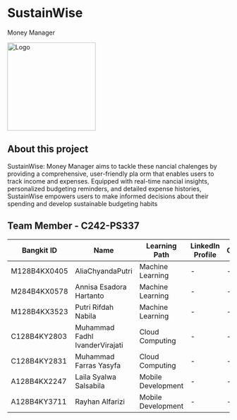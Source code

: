 # SustainWise
Money Manager

<img src="https://github.com/Farras8/SustainWise/blob/main/Logo%20SustainWise.jpg" alt="Logo" width="200">

## About this project
 SustainWise: Money Manager aims to tackle these nancial chalenges by providing a
 comprehensive, user-friendly pla orm that enables users to track income and expenses.
 Equipped with real-time nancial insights, personalized budgeting reminders, and detailed
 expense histories, SustainWise empowers users to make informed decisions about their
 spending and develop sustainable budgeting habits


## Team Member - C242-PS337

| Bangkit ID   | Name                            | Learning Path         | LinkedIn Profile                                 | Github              | Status   |
|--------------|-------------------------------  |-----------------------|--------------------------------------------------|---------------------|----------|
| M128B4KX0405  | AliaChyandaPutri               | Machine Learning      | -                                                | -                   | Active   |
| M284B4KX0578  | Annisa Esadora Hartanto        | Machine Learning      | -                                                | -                   | Active   |
| M128B4KX3523  | Putri Rifdah Nabila            | Machine Learning      | -                                                | -                   | Active   |
| C128B4KY2803  | Muhammad Fadhl IvanderVirajati | Cloud Computing       | -                                                | -                   | Active   |
| C128B4KY2831  | Muhammad Farras Yasyfa         | Cloud Computing       | -                                                | -                   | Active   |
| A128B4KX2247  | Laila Syalwa Salsabila         | Mobile Development    | -                                                | -                   | Active   |
| A128B4KY3711  | Rayhan Alfarizi                | Mobile Development    | -                                                | -                   | Active   |
